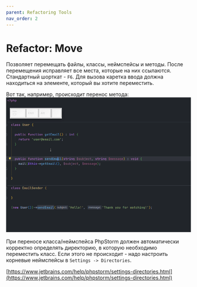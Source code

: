 ```yaml
---
parent: Refactoring Tools
nav_order: 2
---
```


# Refactor: Move

Позволяет перемещать файлы, классы, неймспейсы и методы. После перемещения исправляет все места, которые на них ссылаются. Стандартный шорткат - `F6`. Для вызова каретка ввода должна находиться на элементе, который вы хотите переместить.

Вот так, например, происходит перенос метода:<br>
![Move method example](assets/MoveMethodExample.gif)


При переносе класса/неймспейса PhpStorm должен автоматически корректно определять директорию, в которую необходимо переместить класс. Если этого не происходит - надо настроить корневые неймспейсы в `Settings -> Directories`.

[https://www.jetbrains.com/help/phpstorm/settings-directories.html](https://www.jetbrains.com/help/phpstorm/settings-directories.html)
